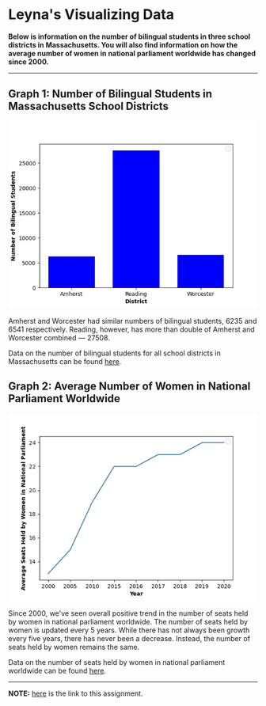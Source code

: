 # Leyna's Visualizing Data
**Below is information on the number of bilingual students in three school districts in Massachusetts. You will also find information on how the average number of women in national parliament worldwide has changed since 2000.**

---

## Graph 1: Number of Bilingual Students in Massachusetts School Districts
![Bar Graph of Number of Bilingual Students for Amherst, Reading, and Worcester](https://github.com/leynahong/HW_02/blob/main/bilingual_students_in_ma_school_districts.jpg)

Amherst and Worcester had similar numbers of bilingual students, 6235 and 6541 respectively. Reading, however, has more than double of Amherst and Worcester combined — 27508.

Data on the number of bilingual students for all school districts in Massachusetts can be found [here](https://github.com/leynahong/HW_02/blob/main/maschools.csv).


## Graph 2: Average Number of Women in National Parliament Worldwide
![Line Graph of Average Number of Women in National Parliament Worldwide since 2000](https://github.com/leynahong/HW_02/blob/main/women_in_national_parliament.jpg)

Since 2000, we've seen overall positive trend in the number of seats held by women in national parliament worldwide. The number of seats held by women is updated every 5 years. While there has not always been growth every five years, there has never been a decrease. Instead, the number of seats held by women remains the same.

Data on the number of seats held by women in national parliament worldwide can be found [here](http://data.un.org/).

---

**NOTE:** [here](https://github.com/mikeizbicki/cmc-csci040/tree/2021fall/hw_02) is the link to this assignment.